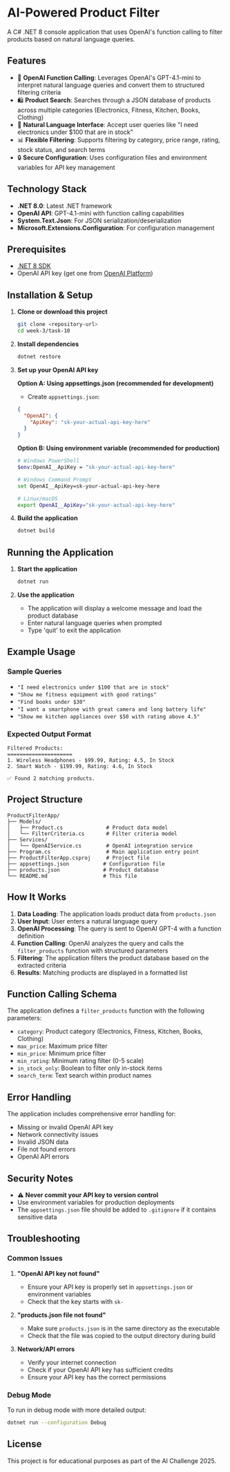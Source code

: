 # AI-Powered Product Filter

A C# .NET 8 console application that uses OpenAI's function calling to filter products based on natural language queries.

## Features

- 🤖 **OpenAI Function Calling**: Leverages OpenAI's GPT-4.1-mini to interpret natural language queries and convert them to structured filtering criteria
- 🛍️ **Product Search**: Searches through a JSON database of products across multiple categories (Electronics, Fitness, Kitchen, Books, Clothing)
- 💬 **Natural Language Interface**: Accept user queries like "I need electronics under $100 that are in stock"
- 📊 **Flexible Filtering**: Supports filtering by category, price range, rating, stock status, and search terms
- 🔒 **Secure Configuration**: Uses configuration files and environment variables for API key management

## Technology Stack

- **.NET 8.0**: Latest .NET framework
- **OpenAI API**: GPT-4.1-mini with function calling capabilities
- **System.Text.Json**: For JSON serialization/deserialization
- **Microsoft.Extensions.Configuration**: For configuration management

## Prerequisites

- [.NET 8 SDK](https://dotnet.microsoft.com/download/dotnet/8.0)
- OpenAI API key (get one from [OpenAI Platform](https://platform.openai.com/))

## Installation & Setup

1. **Clone or download this project**
   ```bash
   git clone <repository-url>
   cd week-3/task-10
   ```

2. **Install dependencies**
   ```bash
   dotnet restore
   ```

3. **Set up your OpenAI API key**

   **Option A: Using appsettings.json (recommended for development)**
   - Create `appsettings.json`:
   ```json
   {
     "OpenAI": {
       "ApiKey": "sk-your-actual-api-key-here"
     }
   }
   ```

   **Option B: Using environment variable (recommended for production)**
   ```bash
   # Windows PowerShell
   $env:OpenAI__ApiKey = "sk-your-actual-api-key-here"
   
   # Windows Command Prompt
   set OpenAI__ApiKey=sk-your-actual-api-key-here
   
   # Linux/macOS
   export OpenAI__ApiKey="sk-your-actual-api-key-here"
   ```

4. **Build the application**
   ```bash
   dotnet build
   ```

## Running the Application

1. **Start the application**
   ```bash
   dotnet run
   ```

2. **Use the application**
   - The application will display a welcome message and load the product database
   - Enter natural language queries when prompted
   - Type 'quit' to exit the application

## Example Usage

### Sample Queries

- `"I need electronics under $100 that are in stock"`
- `"Show me fitness equipment with good ratings"`
- `"Find books under $30"`
- `"I want a smartphone with great camera and long battery life"`
- `"Show me kitchen appliances over $50 with rating above 4.5"`

### Expected Output Format

```
Filtered Products:
=====================
1. Wireless Headphones - $99.99, Rating: 4.5, In Stock
2. Smart Watch - $199.99, Rating: 4.6, In Stock

✅ Found 2 matching products.
```

## Project Structure

```
ProductFilterApp/
├── Models/
│   ├── Product.cs              # Product data model
│   └── FilterCriteria.cs       # Filter criteria model
├── Services/
│   └── OpenAIService.cs        # OpenAI integration service
├── Program.cs                  # Main application entry point
├── ProductFilterApp.csproj     # Project file
├── appsettings.json           # Configuration file
├── products.json              # Product database
└── README.md                  # This file
```

## How It Works

1. **Data Loading**: The application loads product data from `products.json`
2. **User Input**: User enters a natural language query
3. **OpenAI Processing**: The query is sent to OpenAI GPT-4 with a function definition
4. **Function Calling**: OpenAI analyzes the query and calls the `filter_products` function with structured parameters
5. **Filtering**: The application filters the product database based on the extracted criteria
6. **Results**: Matching products are displayed in a formatted list

## Function Calling Schema

The application defines a `filter_products` function with the following parameters:

- `category`: Product category (Electronics, Fitness, Kitchen, Books, Clothing)
- `max_price`: Maximum price filter
- `min_price`: Minimum price filter  
- `min_rating`: Minimum rating filter (0-5 scale)
- `in_stock_only`: Boolean to filter only in-stock items
- `search_term`: Text search within product names

## Error Handling

The application includes comprehensive error handling for:
- Missing or invalid OpenAI API key
- Network connectivity issues
- Invalid JSON data
- File not found errors
- OpenAI API errors

## Security Notes

- ⚠️ **Never commit your API key to version control**
- Use environment variables for production deployments
- The `appsettings.json` file should be added to `.gitignore` if it contains sensitive data

## Troubleshooting

### Common Issues

1. **"OpenAI API key not found"**
   - Ensure your API key is properly set in `appsettings.json` or environment variables
   - Check that the key starts with `sk-`

2. **"products.json file not found"**
   - Make sure `products.json` is in the same directory as the executable
   - Check that the file was copied to the output directory during build

3. **Network/API errors**
   - Verify your internet connection
   - Check if your OpenAI API key has sufficient credits
   - Ensure your API key has the correct permissions

### Debug Mode

To run in debug mode with more detailed output:
```bash
dotnet run --configuration Debug
```

## License

This project is for educational purposes as part of the AI Challenge 2025.
